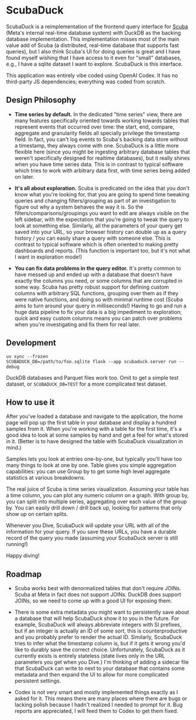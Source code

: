 # ScubaDuck

ScubaDuck is a reimplementation of the frontend query interface for
[Scuba](https://research.facebook.com/publications/scuba-diving-into-data-at-facebook/)
(Meta's internal real-time database system) with DuckDB as the backing
database implementation.  This implementation misses most of the main value
add of Scuba (a distributed, real-time database that supports fast queries),
but I also think Scuba's UI for doing queries is great and I have found myself
wishing that I have access to it even for "small" databases, e.g., I have a
sqlite dataset I want to explore.  ScubaDuck is this interface.

This application was entirely vibe coded using OpenAI Codex.  It has no
third-party JS dependencies; everything was coded from scratch.

## Design Philosophy

* **Time series by default.** In the dedicated "time series" view, there are
  many features specifically oriented towards working towards tables that
  represent events that occurred over time: the start, end, compare, aggregate
  and granularity fields all specially privilege the timestamp field. In fact,
  you can't log events to Scuba's backing data store without a timestamp, they
  always come with one.  ScubaDuck is a little more flexible here (since you
  might be ingesting arbitrary database tables that weren't specifically
  designed for realtime databases), but it really shines when you have time
  series data.  This is in contrast to typical software which tries to work
  with arbitrary data first, with time series being added on later.

* **It's all about exploration.** Scuba is predicated on the idea that you
  don't know what you're looking for, that you are going to spend time
  tweaking queries and changing filters/grouping as part of an investigation
  to figure out why a system behaves the way it is. So the
  filters/comparisons/groupings you want to edit are always visible on the
  left sidebar, with the expectation that you're going to tweak the query to
  look at something else. Similarly, all the parameters of your query get
  saved into your URL, so your browser history can double up as a query
  history / you can easily share a query with someone else. This is contrast
  to typical software which is often oriented to making pretty dashboards and
  reports. (This function is important too, but it's not what I want in
  exploration mode!)

* **You can fix data problems in the query editor.** It's pretty common to
  have messed up and ended up with a database that doesn't have exactly the
  columns you need, or some columns that are corrupted in some way. Scuba has
  pretty robust support for defining custom columns with arbitrary SQL
  functions, grouping over them as if they were native functions, and doing so
  with minimal runtime cost (Scuba aims to turn around your query in
  milliseconds!) Having to go and run a huge data pipeline to fix your data is
  a big impediment to exploration; quick and easy custom columns means you can
  patch over problems when you're investigating and fix them for real later.

## Development

```
uv sync --frozen
SCUBADUCK_DB=/path/to/foo.sqlite flask --app scubaduck.server run --debug
```

DuckDB databases and Parquet files work too.  Omit to get a simple test dataset, or
`SCUBADUCK_DB=TEST` for a more complicated test dataset.

## How to use it

After you've loaded a database and navigate to the application, the home page
will pop up the first table in your database and display a hundred samples
from it.  When you're working with a table for the first time, it's a good
idea to look at some samples by hand and get a feel for what's stored in it.
(Better is to have designed the table with ScubaDuck visualization in mind.)

Samples lets you look at entries one-by-one, but typically you'll have too
many things to look at one by one.  Table gives you simple aggregation
capabilities: you can use Group by to get some high level aggregate statistics
at various breakdowns.

The real juice of Scuba is time series visualization.  Assuming your table has
a time column, you can plot any numeric column on a graph.  With group by, you
can split into multiple series, aggregating over each value of the group by.
You can easily drill down / drill back up, looking for patterns that only show
up on certain splits.

Whenever you Dive, ScubaDuck will update your URL with all of the information
for your query.  If you save these URLs, you have a durable record of the
query you made (assuming your ScubaDuck server is still running!)

Happy diving!

## Roadmap

- Scuba works best with denormalized tables that don't require JOINs.  Scuba
  at Meta in fact does not support JOINs.  DuckDB does support JOINs, so we
  need to come up with a good UI for exposing them.

- There is some extra metadata you might want to persistently save about a
  database that will help ScubaDuck show it to you in the future.  For
  example, ScubaDuck will always abbreviate integers with SI prefixes, but if
  an integer is actually an ID of some sort, this is counterproductive and you
  probably prefer to render the actual ID.  Similarly, ScubaDuck tries to
  infer what the timestamp column is, but if it gets it wrong you'd like to
  durably save the correct choice.  Unfortunately, ScubaDuck as it currently
  exists is entirely stateless (state lives only in the URL parameters you get
  when you Dive.)  I'm thinking of adding a sidecar file that ScubaDuck can
  write to next to your database that contains some metadata and then expand
  the UI to allow for more complicated persistent settings.

- Codex is not very smart and mostly implemented things exactly as I asked for
  it.  This means there are many places where there are bugs or lacking polish
  because I hadn't realized I needed to prompt for it.  Bug reports are
  appreciated, I will feed them to Codex to get them fixed.
